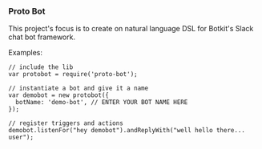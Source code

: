 ### Proto Bot

This project's focus is to create on natural language DSL for Botkit's Slack
chat bot framework.

Examples:

    // include the lib
    var protobot = require('proto-bot');

    // instantiate a bot and give it a name
    var demobot = new protobot({
      botName: 'demo-bot', // ENTER YOUR BOT NAME HERE
    });

    // register triggers and actions
    demobot.listenFor("hey demobot").andReplyWith("well hello there... user");
